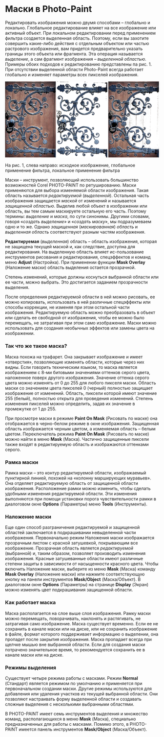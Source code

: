 # Маски в Photo-Paint

Редактировать изображения можно двумя способами – глобально и локально. Глобальное редактирование влияет на все изображение или активный объект. При локальном редактировании перед применением фильтра создается выделенная область. Поэтому, если вы захотите совершить какие-либо действия с отдельным объектом или частью растрового изображения, вам придется предварительно указать границы этого объекта или фрагмента. Эта операция называется _выделение_, а сам фрагмент изображения – _выделенной областью_. Примеры обоих подходов к редактированию представлены па рис. 1\. При отсутствии выделенной области Photo-Paint всегда работает глобально и изменяет параметры всех пикселей изображения.

![Маски в Photo-Paint](./7de34fe5-0e8f-48c6-92ec-cc4c38688a81.jpg)

На рис. 1, слева направо: исходное изображение, глобальное применение фильтра, локальное применение фильтра

Маски – инструмент, позволяющий использовать большинство возможностей Corel PHOTO-PAINT по ретушированию. Маски применяются для выбора изменяемой области изображения. Такая область называется _редактируемой_ (_выделенной_). Остальная часть изображения защищается _маской_ от изменений и называется _защищенной областью_. Выделив любой объект в изображении или область, вы тем самым маскируете остальную его часть. Поэтому термины: _выделение_ и _маска_, по сути синонимы. Другими словами, говоря «_создать выделение_» и «_создать маску_», мы подразумеваем одно и то же. Однако _защищенная_ (_маскированная_) _область_ и _выделенная область_ соответствуют разным частям изображения.

**Редактируемая** (_выделенная_) область – область изображения, которая не защищена текущей маской и, как следствие, доступна для редактирования. На выделенную область влияет ис-пользование инструментов рисования и редактирования, спецэффектов и команд меню **Adjust** (Настройка). При применении функции **Mask Overlay** (Наложение маски) область выделения остается прозрачной.

Степень изменений, которые должны коснуться выбранной области или ее части, можно выбрать. Это достигается заданием прозрачности выделения.

После определения редактируемой области в ней можно рисовать, ее можно копировать, использовать в ней различные спецэффекты или способы коррекции, не изменяя при этом остальной части изображения. Редактируемую область можно преобразовать в объект или сделать ее свободной от изображения, чтобы ее можно было перемещать, не затрагивая при этом само изображение. Маски можно использовать для создания необычных эффектов или замены цвета на изображении.

### Так что же такое маска?

Маска похожа на трафарет. Она закрывает изображение и имеет «отверстия», позволяющие изменять области, которые через них видны. Если говорить техническим языком, то маска является изображением с 8-ми битовыми значениями оттенков серого цвета, наложенное поверх другого изображения. Значение оттенка серого цвета можно изменять от 0 до 255 для любого пикселя маски. Область маски со значением цвета пикселей 0 (черный) полностью защищает изображение от изменений. Область, пиксели которой имеют значение 255 (белый), полностью открыта для проведения изменений. Степень изменения пикселей можно определить, задав их значение в промежутке от 1 до 255.

При просмотре маски в режиме **Paint On Mask** (Рисовать по маске) она отображается в черно-белом режиме в окне изображения. Защищенная область изображается черным цветом, а изменяемая область – белым цветом. Переключатель режима **Paint On Mask** (Рисовать по маске) можно найти в меню **Mask** (Маска). Частично защищенные пиксели также входят в редактируемую область и изображаются оттенками серого.

### Рамка маски

Рамка маски – это контур редактируемой области, изображаемый пунктирной линией, похожей на «колонну марширующих муравьев». Она отделяет редактируемую область от защищенной области изображения. Расположение рамки можно изменить, чтобы сделать удобными изменения редактируемой области. Эти изменения выполняются при помощи установки порога чувствительности рамки в диалоговом окне **Options** (Параметры) меню **Tools** (Инструменты).

### Наложение маски

Еще один способ разграничения редактируемой и защищенной областей заключается в подкрашивании невыделенной части изображения. Первоначально режим Наложения маски изображается прозрачным листом с красной затушевкой, покрывающим все изображение. Прозрачная область является _редактируемой_ (выбранной) и, таким образом, позволяет производить изменения изображения. Красные затушеванные области имеют различные степени защиты в зависимости от насыщенности красного цвета. Чтобы включить Наложение маски, выберите из меню **Mask** (Маска) команду **Mask Overlay** (Наложение маски) или нажмите соответствующую кнопку на панели инструментов **Mask/Object** (Маска/Объект). В диалоговом окне **Options** (Параметры) на странице **Display** (Экран) можно изменять цвет подкрашивания защищенной области.

### Как работает маска

Маска располагается на слое выше слоя изображения. Рамку маски можно перемещать, поворачивать, наклонять и растягивать, не затрагивая само изображение. Маска существует временно. Если ее не сохранить в канале маски или на диске, или не сохранить изображение в файле, формат которого поддерживает информацию о выделении, она пропадет после закрытия изображения. Маска пропадает всегда при щелчке мышью вне выбранной области. Если для создания маски потрачено значительное время, то рекомендуется сохранить ее в канале маски или на диске.

### Режимы выделения

Существует четыре режима работы с масками. Режим **Normal** (Стандарт) является режимом по умолчанию и применяется при первоначальном создании маски. Другие режимы используются для добавления или удаления участков из текущей выбранной области. Они позволяют настраивать форму выделенной области и создавать сложные выделения с несколькими выбранными областями.

В PHOTO-PAINT имеет семь инструментов выделения и множество команд, располагающихся в меню **Mask** (Маска), специально предназначенных для работы с масками. Помимо этого, в PHOTO-PAINT имеется панель инструментов **Mask/Object** (Маска/Объект).
